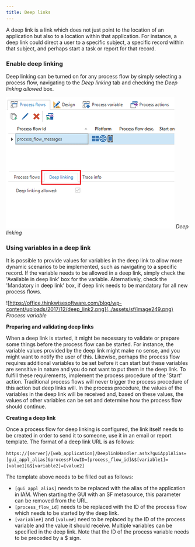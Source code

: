 ```yaml
---
title: Deep links
---
```


A deep link is a link which does not just point to the location of an application but also to a location within that application. For instance, a deep link could direct a user to a specific subject, a specific record within that subject, and perhaps start a task or report for that record.

### Enable deep linking

Deep linking can be turned on for any process flow by simply selecting a process flow, navigating to the *Deep linking* tab and checking the *Deep linking allowed* box.

![Enabling deep linking for a process flow.](../assets/sf/image248.png)
*Deep linking*

### Using variables in a deep link

It is possible to provide values for variables in the deep link to allow more dynamic scenarios to be implemented, such as navigating to a specific record. If the variable needs to be allowed in a deep link, simply check the 'Available in deep link' box for the variable. Alternatively, check the 'Mandatory in deep link' box, if deep link needs to be mandatory for all new process flows.

![https://office.thinkwisesoftware.com/blog/wp-content/uploads/2017/12/deep_link2.png](../assets/sf/image249.png)
*Process variable*

**Preparing and validating deep links**

When a deep link is started, it might be necessary to validate or prepare some things before the process flow can be started. For instance, the variable values provided by the deep link might make no sense, and you might want to notify the user of this. Likewise, perhaps the process flow requires additional variables to be set before it can start but these variables are sensitive in nature and you do not want to put them in the deep link. To fulfill these requirements, implement the process procedure of the 'Start' action. Traditional process flows will never trigger the process procedure of this action but deep links will. In the process procedure, the values of the variables in the deep link will be received and, based on these values, the values of other variables can be set and determine how the process flow should continue.

**Creating a deep link**

Once a process flow for deep linking is configured, the link itself needs to be created in order to send it to someone, use it in an email or report template. The format of a deep link URL is as follows:

`https://[server]/[web_application]/DeeplinkHandler.ashx?guiApplAlias=[gui_appl_alias]&processFlowID=[process_flow_id]&$[variable1]=[value1]&$[variable2]=[value2]`

The template above needs to be filled out as follows:

- `[gui_appl_alias]` needs to be replaced with the alias of the application in IAM. When starting the GUI with an SF metasource, this parameter can be removed from the URL.
- `[process_flow_id]` needs to be replaced with the ID of the process flow which needs to be started by the deep link.
- `[variable#]` and `[value#]` need to be replaced by the ID of the process variable and the value it should receive. Multiple variables can be specified in the deep link. Note that the ID of the process variable needs to be preceded by a $ sign.